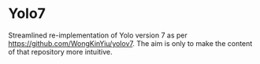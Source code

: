 # Yolo7

Streamlined re-implementation of Yolo version 7 as per https://github.com/WongKinYiu/yolov7. The aim is only to make the content of that repository more intuitive. 